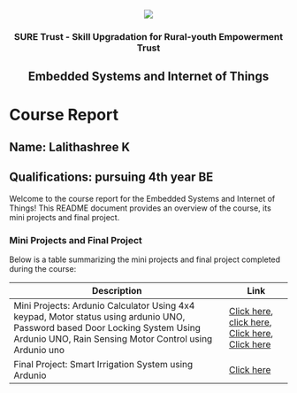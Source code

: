 <!-- PROJECT LOGO -->
<br />

<div align="center">
   <img src='https://user-images.githubusercontent.com/73131499/166115643-d3187f47-d38f-41b2-ae42-5ecbbc60de14.png' />


<h3 align="center">SURE Trust - Skill Upgradation for Rural-youth Empowerment Trust</h3>
  <h2> Embedded Systems and Internet of Things </h2>
</div>

# Course Report

## Name: Lalithashree K

## Qualifications: pursuing 4th year BE

Welcome to the course report for the Embedded Systems and Internet of Things! This README document provides an overview of the course, its mini projects and final project.

### Mini Projects and Final Project

Below is a table summarizing the mini projects and final project completed during the course:

| Description                               | Link                                    |
|-------------------------------------------|-----------------------------------------|
| Mini Projects: Ardunio Calculator Using 4x4 keypad, Motor status using ardunio UNO, Password based Door Locking System Using Ardunio UNO, Rain Sensing Motor Control using Ardunio uno     | [Click here](https://github.com/sure-trust/G6_ES/tree/main/Mini%20Projects/Lalithashree%20K/Arduino%20Calculator%20Using%204x4%20keypad), [click here](https://github.com/sure-trust/G6_ES/tree/main/Mini%20Projects/Lalithashree%20K/Motor%20Status%20using%20Ardunio%20UNO), [Click here](https://github.com/sure-trust/G6_ES/tree/main/Mini%20Projects/Lalithashree%20K/Password%20based%20Door%20Locking%20System%20Using%20Arduino%20UNO), [Click here](https://github.com/sure-trust/G6_ES/tree/main/Mini%20Projects/Lalithashree%20K/Rain%20Sensing%20Motor%20Control%20using%20Arduino%20UNO)                         |
| Final Project: Smart Irrigation System using Ardunio     | [Click here](https://github.com/sure-trust/G6_ES/tree/main/Final%20Capstone%20Project/Lalithashree%20K)                         |